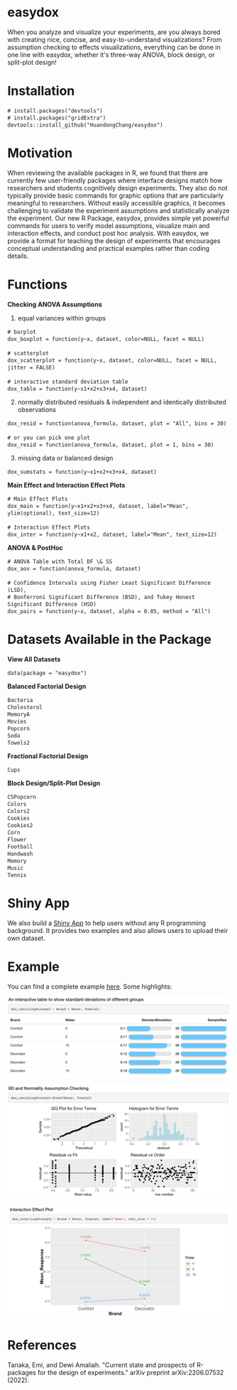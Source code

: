 # easydox
When you analyze and visualize your experiments, are you always bored with creating nice, concise, and easy-to-understand visualizations? From assumption checking to effects visualizations, everything can be done in one line with easydox, whether it's three-way ANOVA, block design, or split-plot design!

# Installation
```
# install.packages("devtools")
# install.packages("gridExtra")
devtools::install_github("HuandongChang/easydox")
```

# Motivation
When reviewing the available packages in R, we found that there are currently few user-friendly packages where interface designs match how researchers and students cognitively design experiments. They also do not typically provide basic commands for graphic options that are particularly meaningful to researchers. Without easily accessible graphics, it becomes challenging to validate the experiment assumptions and statistically analyze the experiment. Our new R Package, easydox, provides simple yet powerful commands for users to verify model assumptions, visualize main and interaction effects, and conduct post hoc analysis. With easydox, we provide a format for teaching the design of experiments that encourages conceptual understanding and practical examples rather than coding details.


# Functions
**Checking ANOVA Assumptions**


1) equal variances within groups
```
# barplot
dox_boxplot = function(y~x, dataset, color=NULL, facet = NULL)

# scatterplot
dox_scatterplot = function(y~x, dataset, color=NULL, facet = NULL, jitter = FALSE)

# interactive standard deviation table
dox_table = function(y~x1+x2+x3+x4, dataset)
```


2) normally distributed residuals \& independent and identically distributed observations
```
dox_resid = function(anova_formula, dataset, plot = "All", bins = 30)

# or you can pick one plot
dox_resid = function(anova_formula, dataset, plot = 1, bins = 30)
```

3) missing data or balanced design
```
dox_sumstats = function(y~x1+x2+x3+x4, dataset)
```

**Main Effect and Interaction Effect Plots**
```
# Main Effect Plots
dox_main = function(y~x1+x2+x3+x4, dataset, label="Mean", ylim(optional), text_size=12)

# Interaction Effect Plots
dox_inter = function(y~x1+x2, dataset, label="Mean", text_size=12)
```

**ANOVA \& PostHoc**
```
# ANOVA Table with Total DF \& SS
dox_aov = function(anova_formula, dataset)

# Confidence Intervals using Fisher Least Significant Difference (LSD), 
# Bonferroni Significant Difference (BSD), and Tukey Honest Significant Difference (HSD)
dox_pairs = function(y~x, dataset, alpha = 0.05, method = "All")
```


# Datasets Available in the Package

**View All Datasets**
```
data(package = "easydox")
```

**Balanced Factorial Design**
```
Bacteria
Cholesterol
MemoryA
Movies
Popcorn
Soda
Towels2
```

**Fractional Factorial Design**
```
Cups
```

**Block Design/Split-Plot Design**
```
C5Popcorn
Colors
Colors2
Cookies
Cookies2
Corn
Flower
Football
Handwash
Memory
Music
Tennis
```

# Shiny App
We also build a [Shiny App](https://huandongchang.shinyapps.io/ExperimentalAnalysis/) to help users without any R programming background. It provides two examples and also allows users to upload their own dataset.

# Example
You can find a complete example
[here](http://htmlpreview.github.io/?https://github.com/HuandongChang/easydox/blob/main/vignettes/introduction.html). Some highlights:

![](figure/vartable.png)

![](figure/residual_all.png)

![](figure/interactionEffect.png)

# References
Tanaka, Emi, and Dewi Amaliah. "Current state and prospects of R-packages for the design of experiments." arXiv preprint arXiv:2206.07532 (2022).


